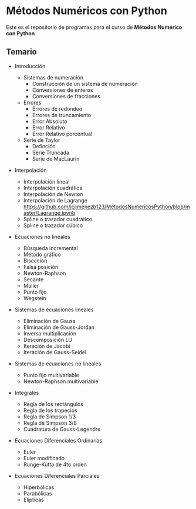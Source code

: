 # Métodos Numéricos con Python
Este es el repositorio de programas para el curso de **Métodos Numérico con Python**

## Temario
- Introducción
  - Sistemas de numeración
    - Construcción de un sistema de numeración
    - Conversiones de enteros
    - Conversiones de fracciones
  - Errores
    - Errores de redondeo
    - Errores de truncamiento
    - Error Absoluto
    - Error Relativo
    - Error Relativo porcentual
  - Serie de Taylor
    - Definción
    - Serie Truncada
    - Serie de MacLaurin
 
- Interpolación
  - Interpolación lineal
  - Interpolación cuadrática
  - Interpolación de Newton
  - Interpolación de Lagrange https://github.com/jcjimenezb123/MetodosNumericosPython/blob/master/Lagrange.ipynb
  - Spline o trazador cuadrático
  - Spline o trazador cúbico

- Ecuaciones no lineales
  - Búsqueda incremental
  - Método gráfico
  - Bisección
  - Falsa posición
  - Newton-Raphson
  - Secante
  - Muller
  - Punto fijo
  - Wegstein
  
- Sistemas de ecuaciones lineales
  - Eliminación de Gauss
  - Eliminación de Gauss-Jordan
  - Inversa multiplicación
  - Descomposición LU
  - Iteración de Jacobi
  - Iteración de Gauss-Seidel
  
- Sistemas de ecuaciones no lineales
  - Punto fijo multivariable
  - Newton-Raphson multivariable
  
- Integrales
  - Regla de los rectángulos
  - Regla de los trapecios
  - Regla de Simpson 1/3
  - Regla de Simpson 3/8
  - Cuadratura de Gauss-Legendre
  
- Ecuaciones Diferenciales Ordinarias
  - Euler
  - Euler modificado
  - Runge-Kutta de 4to orden
  
- Ecuaciones Diferenciales Parciales
  - Hiperbólicas
  - Parabólicas
  - Elipticas
